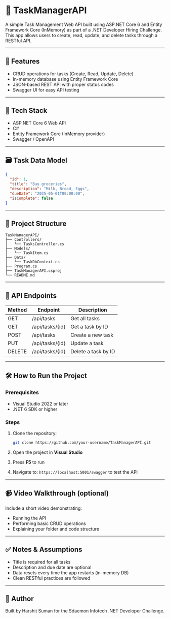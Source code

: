 # 📝 TaskManagerAPI

A simple Task Management Web API built using ASP.NET Core 6 and Entity Framework Core (InMemory) as part of a .NET Developer Hiring Challenge.  
This app allows users to create, read, update, and delete tasks through a RESTful API.

---

## 🚀 Features

- CRUD operations for tasks (Create, Read, Update, Delete)
- In-memory database using Entity Framework Core
- JSON-based REST API with proper status codes
- Swagger UI for easy API testing

---

## 🧰 Tech Stack

- ASP.NET Core 6 Web API
- C#
- Entity Framework Core (InMemory provider)
- Swagger / OpenAPI

---

## 🗃️ Task Data Model

```json
{
  "id": 1,
  "title": "Buy groceries",
  "description": "Milk, Bread, Eggs",
  "dueDate": "2025-05-01T00:00:00",
  "isComplete": false
}
```

---

## 📁 Project Structure

```
TaskManagerAPI/
├── Controllers/
│   └── TasksController.cs
├── Models/
│   └── TaskItem.cs
├── Data/
│   └── TaskDbContext.cs
├── Program.cs
├── TaskManagerAPI.csproj
└── README.md
```

---

## 🧪 API Endpoints

| Method | Endpoint          | Description             |
|--------|-------------------|-------------------------|
| GET    | /api/tasks        | Get all tasks           |
| GET    | /api/tasks/{id}   | Get a task by ID        |
| POST   | /api/tasks        | Create a new task       |
| PUT    | /api/tasks/{id}   | Update a task           |
| DELETE | /api/tasks/{id}   | Delete a task by ID     |

---

## 🛠️ How to Run the Project

### Prerequisites

- Visual Studio 2022 or later
- .NET 6 SDK or higher

### Steps

1. Clone the repository:
   ```bash
   git clone https://github.com/your-username/TaskManagerAPI.git
   ```

2. Open the project in **Visual Studio**

3. Press **F5** to run

4. Navigate to: `https://localhost:5001/swagger` to test the API

---

## 📹 Video Walkthrough (optional)

Include a short video demonstrating:
- Running the API
- Performing basic CRUD operations
- Explaining your folder and code structure

---

## ✅ Notes & Assumptions

- Title is required for all tasks
- Description and due date are optional
- Data resets every time the app restarts (in-memory DB)
- Clean RESTful practices are followed

---

## 👤 Author

Built by Harshit Suman for the Sdaemon Infotech .NET Developer Challenge.
